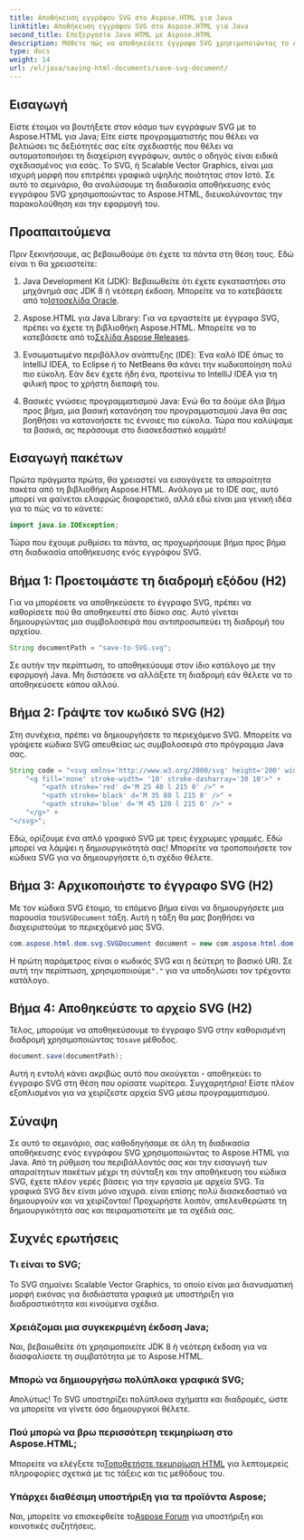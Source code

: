 ```yaml
---
title: Αποθήκευση εγγράφου SVG στο Aspose.HTML για Java
linktitle: Αποθήκευση εγγράφου SVG στο Aspose.HTML για Java
second_title: Επεξεργασία Java HTML με Aspose.HTML
description: Μάθετε πώς να αποθηκεύετε έγγραφα SVG χρησιμοποιώντας το Aspose.HTML για Java με αυτόν τον εύκολο βήμα προς βήμα οδηγό γεμάτο με παραδείγματα.
type: docs
weight: 14
url: /el/java/saving-html-documents/save-svg-document/
---
```

## Εισαγωγή
Είστε έτοιμοι να βουτήξετε στον κόσμο των εγγράφων SVG με το Aspose.HTML για Java; Είτε είστε προγραμματιστής που θέλει να βελτιώσει τις δεξιότητές σας είτε σχεδιαστής που θέλει να αυτοματοποιήσει τη διαχείριση εγγράφων, αυτός ο οδηγός είναι ειδικά σχεδιασμένος για εσάς. Το SVG, ή Scalable Vector Graphics, είναι μια ισχυρή μορφή που επιτρέπει γραφικά υψηλής ποιότητας στον Ιστό. Σε αυτό το σεμινάριο, θα αναλύσουμε τη διαδικασία αποθήκευσης ενός εγγράφου SVG χρησιμοποιώντας το Aspose.HTML, διευκολύνοντας την παρακολούθηση και την εφαρμογή του.
## Προαπαιτούμενα
Πριν ξεκινήσουμε, ας βεβαιωθούμε ότι έχετε τα πάντα στη θέση τους. Εδώ είναι τι θα χρειαστείτε:
1.  Java Development Kit (JDK): Βεβαιωθείτε ότι έχετε εγκαταστήσει στο μηχάνημά σας JDK 8 ή νεότερη έκδοση. Μπορείτε να το κατεβάσετε από το[Ιστοσελίδα Oracle](https://www.oracle.com/java/technologies/javase-jdk11-downloads.html).
  
2.  Aspose.HTML για Java Library: Για να εργαστείτε με έγγραφα SVG, πρέπει να έχετε τη βιβλιοθήκη Aspose.HTML. Μπορείτε να το κατεβάσετε από το[Σελίδα Aspose Releases](https://releases.aspose.com/html/java/).
3. Ενσωματωμένο περιβάλλον ανάπτυξης (IDE): Ένα καλό IDE όπως το IntelliJ IDEA, το Eclipse ή το NetBeans θα κάνει την κωδικοποίηση πολύ πιο εύκολη. Εάν δεν έχετε ήδη ένα, προτείνω το IntelliJ IDEA για τη φιλική προς το χρήστη διεπαφή του.
4. Βασικές γνώσεις προγραμματισμού Java: Ενώ θα τα δούμε όλα βήμα προς βήμα, μια βασική κατανόηση του προγραμματισμού Java θα σας βοηθήσει να κατανοήσετε τις έννοιες πιο εύκολα.
Τώρα που καλύψαμε τα βασικά, ας περάσουμε στο διασκεδαστικό κομμάτι!
## Εισαγωγή πακέτων
Πρώτα πράγματα πρώτα, θα χρειαστεί να εισαγάγετε τα απαραίτητα πακέτα από τη βιβλιοθήκη Aspose.HTML. Ανάλογα με το IDE σας, αυτό μπορεί να φαίνεται ελαφρώς διαφορετικό, αλλά εδώ είναι μια γενική ιδέα για το πώς να το κάνετε:
```java
import java.io.IOException;
```

Τώρα που έχουμε ρυθμίσει τα πάντα, ας προχωρήσουμε βήμα προς βήμα στη διαδικασία αποθήκευσης ενός εγγράφου SVG.
## Βήμα 1: Προετοιμάστε τη διαδρομή εξόδου (H2)
Για να μπορέσετε να αποθηκεύσετε το έγγραφο SVG, πρέπει να καθορίσετε πού θα αποθηκευτεί στο δίσκο σας. Αυτό γίνεται δημιουργώντας μια συμβολοσειρά που αντιπροσωπεύει τη διαδρομή του αρχείου.
```java
String documentPath = "save-to-SVG.svg";
```
Σε αυτήν την περίπτωση, το αποθηκεύουμε στον ίδιο κατάλογο με την εφαρμογή Java. Μη διστάσετε να αλλάξετε τη διαδρομή εάν θέλετε να το αποθηκεύσετε κάπου αλλού.
## Βήμα 2: Γράψτε τον κωδικό SVG (H2)
Στη συνέχεια, πρέπει να δημιουργήσετε το περιεχόμενο SVG. Μπορείτε να γράψετε κώδικα SVG απευθείας ως συμβολοσειρά στο πρόγραμμα Java σας.
```java
String code = "<svg xmlns='http://www.w3.org/2000/svg' height='200' width='300'>" +
    "<g fill='none' stroke-width= '10' stroke-dasharray='30 10'>" +
        "<path stroke='red' d='M 25 40 l 215 0' />" +
        "<path stroke='black' d='M 35 80 l 215 0' />" +
        "<path stroke='blue' d='M 45 120 l 215 0' />" +
    "</g>" +
"</svg>";
```
Εδώ, ορίζουμε ένα απλό γραφικό SVG με τρεις έγχρωμες γραμμές. Εδώ μπορεί να λάμψει η δημιουργικότητά σας! Μπορείτε να τροποποιήσετε τον κώδικα SVG για να δημιουργήσετε ό,τι σχέδιο θέλετε.
## Βήμα 3: Αρχικοποιήστε το έγγραφο SVG (H2)
 Με τον κώδικα SVG έτοιμο, το επόμενο βήμα είναι να δημιουργήσετε μια παρουσία του`SVGDocument` τάξη. Αυτή η τάξη θα μας βοηθήσει να διαχειριστούμε το περιεχόμενό μας SVG.
```java
com.aspose.html.dom.svg.SVGDocument document = new com.aspose.html.dom.svg.SVGDocument(code, ".");
```
 Η πρώτη παράμετρος είναι ο κωδικός SVG και η δεύτερη το βασικό URI. Σε αυτή την περίπτωση, χρησιμοποιούμε`"."` για να υποδηλώσει τον τρέχοντα κατάλογο.
## Βήμα 4: Αποθηκεύστε το αρχείο SVG (H2)
 Τέλος, μπορούμε να αποθηκεύσουμε το έγγραφο SVG στην καθορισμένη διαδρομή χρησιμοποιώντας το`save` μέθοδος.
```java
document.save(documentPath);
```
Αυτή η εντολή κάνει ακριβώς αυτό που ακούγεται - αποθηκεύει το έγγραφο SVG στη θέση που ορίσατε νωρίτερα. Συγχαρητήρια! Είστε πλέον εξοπλισμένοι για να χειρίζεστε αρχεία SVG μέσω προγραμματισμού.
## Σύναψη
Σε αυτό το σεμινάριο, σας καθοδηγήσαμε σε όλη τη διαδικασία αποθήκευσης ενός εγγράφου SVG χρησιμοποιώντας το Aspose.HTML για Java. Από τη ρύθμιση του περιβάλλοντός σας και την εισαγωγή των απαραίτητων πακέτων μέχρι τη σύνταξη και την αποθήκευση του κώδικα SVG, έχετε πλέον γερές βάσεις για την εργασία με αρχεία SVG. Τα γραφικά SVG δεν είναι μόνο ισχυρά. είναι επίσης πολύ διασκεδαστικό να δημιουργούν και να χειρίζονται! Προχωρήστε λοιπόν, απελευθερώστε τη δημιουργικότητά σας και πειραματιστείτε με τα σχέδιά σας.
## Συχνές ερωτήσεις
### Τι είναι το SVG;
Το SVG σημαίνει Scalable Vector Graphics, το οποίο είναι μια διανυσματική μορφή εικόνας για δισδιάστατα γραφικά με υποστήριξη για διαδραστικότητα και κινούμενα σχέδια.
### Χρειάζομαι μια συγκεκριμένη έκδοση Java;
Ναι, βεβαιωθείτε ότι χρησιμοποιείτε JDK 8 ή νεότερη έκδοση για να διασφαλίσετε τη συμβατότητα με το Aspose.HTML.
### Μπορώ να δημιουργήσω πολύπλοκα γραφικά SVG;
Απολύτως! Το SVG υποστηρίζει πολύπλοκα σχήματα και διαδρομές, ώστε να μπορείτε να γίνετε όσο δημιουργικοί θέλετε.
### Πού μπορώ να βρω περισσότερη τεκμηρίωση στο Aspose.HTML;
 Μπορείτε να ελέγξετε το[Τοποθετήστε τεκμηρίωση HTML](https://reference.aspose.com/html/java/) για λεπτομερείς πληροφορίες σχετικά με τις τάξεις και τις μεθόδους του.
### Υπάρχει διαθέσιμη υποστήριξη για τα προϊόντα Aspose;
 Ναι, μπορείτε να επισκεφθείτε το[Aspose Forum](https://forum.aspose.com/c/html/29) για υποστήριξη και κοινοτικές συζητήσεις.